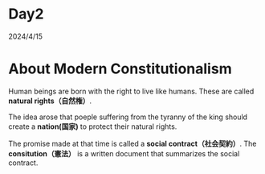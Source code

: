 # Day2
2024/4/15

# About Modern Constitutionalism
Human beings are born with the right to live like humans. These are called **natural rights（自然権）**.

The idea arose that poeple suffering from the tyranny of the king should create a **nation(国家)** to protect their natural rights.

The promise made at that time is called a **social contract（社会契約）**. The **consitution（憲法）** is a written document that summarizes the social contract.

